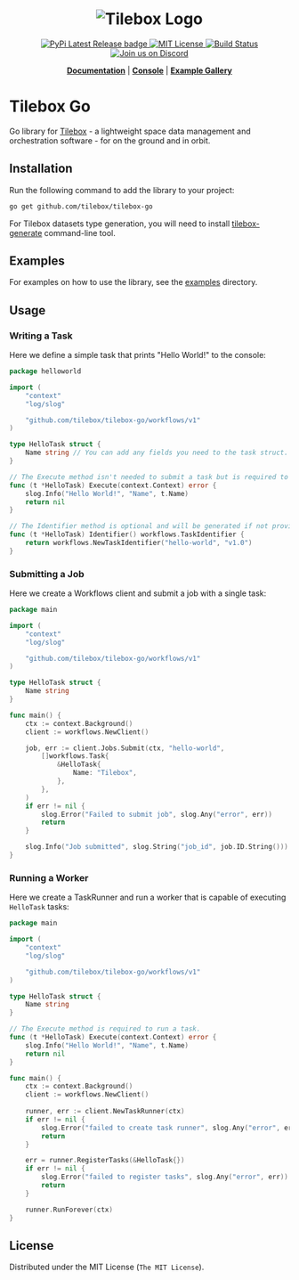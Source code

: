 <h1 align="center">
  <img src="https://storage.googleapis.com/tbx-web-assets-2bad228/banners/tilebox-banner.svg" alt="Tilebox Logo">
  <br>
</h1>

<div align="center">
  <a href="https://pkg.go.dev/github.com/tilebox/tilebox-go">
    <img src="https://img.shields.io/badge/go.dev-reference-007d9c?logo=go&logoColor=white&style=flat-square&color=f43f5e" alt="PyPi Latest Release badge"/>
  </a>
  <a href="https://github.com/tilebox/tilebox-python/blob/main/LICENSE">
    <img src="https://img.shields.io/github/license/tilebox/tilebox-go.svg?style=flat-square&color=f43f5e" alt="MIT License"/>
  </a>
  <a href="https://github.com/tilebox/tilebox-python/actions">
    <img src="https://img.shields.io/github/actions/workflow/status/tilebox/tilebox-go/main.yml?style=flat-square&color=f43f5e" alt="Build Status"/>
  </a>
  <a href="https://tilebox.com/discord">
    <img src="https://img.shields.io/badge/Discord-%235865F2.svg?style=flat-square&logo=discord&logoColor=white" alt="Join us on Discord"/>
  </a>
</div>

<p align="center">
  <a href="https://docs.tilebox.com/introduction"><b>Documentation</b></a>
  |
  <a href="https://console.tilebox.com/"><b>Console</b></a>
  |
  <a href="https://examples.tilebox.com/"><b>Example Gallery</b></a>
</p>

# Tilebox Go

Go library for [Tilebox](https://tilebox.com) - a lightweight space data management and orchestration software - for on the ground and in orbit.

## Installation

Run the following command to add the library to your project:

```bash
go get github.com/tilebox/tilebox-go
```

For Tilebox datasets type generation, you will need to install [tilebox-generate](https://github.com/tilebox/tilebox-generate) command-line tool.

## Examples

For examples on how to use the library, see the [examples](examples) directory.

## Usage

### Writing a Task

Here we define a simple task that prints "Hello World!" to the console:

```go
package helloworld

import (
	"context"
	"log/slog"

	"github.com/tilebox/tilebox-go/workflows/v1"
)

type HelloTask struct {
	Name string // You can add any fields you need to the task struct.
}

// The Execute method isn't needed to submit a task but is required to run a task.
func (t *HelloTask) Execute(context.Context) error {
	slog.Info("Hello World!", "Name", t.Name)
	return nil
}

// The Identifier method is optional and will be generated if not provided.
func (t *HelloTask) Identifier() workflows.TaskIdentifier {
	return workflows.NewTaskIdentifier("hello-world", "v1.0")
}
```

### Submitting a Job

Here we create a Workflows client and submit a job with a single task:

```go
package main

import (
	"context"
	"log/slog"

	"github.com/tilebox/tilebox-go/workflows/v1"
)

type HelloTask struct {
	Name string
}

func main() {
	ctx := context.Background()
	client := workflows.NewClient()

	job, err := client.Jobs.Submit(ctx, "hello-world",
		[]workflows.Task{
			&HelloTask{
				Name: "Tilebox",
			},
		},
	)
	if err != nil {
		slog.Error("Failed to submit job", slog.Any("error", err))
		return
	}

	slog.Info("Job submitted", slog.String("job_id", job.ID.String()))
}
```

### Running a Worker

Here we create a TaskRunner and run a worker that is capable of executing `HelloTask` tasks:

```go
package main

import (
	"context"
	"log/slog"

	"github.com/tilebox/tilebox-go/workflows/v1"
)

type HelloTask struct {
	Name string
}

// The Execute method is required to run a task.
func (t *HelloTask) Execute(context.Context) error {
	slog.Info("Hello World!", "Name", t.Name)
	return nil
}

func main() {
	ctx := context.Background()
	client := workflows.NewClient()
	
	runner, err := client.NewTaskRunner(ctx)
	if err != nil {
		slog.Error("failed to create task runner", slog.Any("error", err))
		return
	}

	err = runner.RegisterTasks(&HelloTask{})
	if err != nil {
		slog.Error("failed to register tasks", slog.Any("error", err))
		return
	}

	runner.RunForever(ctx)
}
```


## License

Distributed under the MIT License (`The MIT License`).
